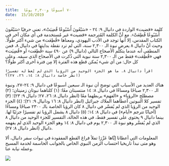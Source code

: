 ```yaml
---
title:  ٧٠ أسبوعًا و٢,٣٠٠ يومًا
date:  15/10/2019
---
```


كلمة «قضيت» الواردة في دانيال ٩: ٢٤ - «سَبْعُونَ أُسْبُوعًا قُضِيَتْ»، تعني حرفيًا ‹سَبْعُونَ أُسْبُوعًا قُطِعَتْ›. مع أنَّ الكلمة المُترجمة «قضيت» غير مُستخدمة في أي مكان آخر في الكتاب المقدس، إلا أنها توجد في الأدب اليهودي، ومعناها «قُطِعَت» من شيء أكثر طولًا. وحيث أنَّ دانيال ٨ يعرض نبوة الـ ٢,٣٠٠ سنة، التي لم ترد نقطة بدايتها في دانيال ٨، فمن المنطقي أنه عندما يتكلَّم الأصحاح التالي (دانيال ٩) عن ٤٩٠ سنة ‹قُطِعَت› أو «قُضِيَت» فهي «قُطِعَت» فقط من الـ ٢,٣٠٠ سنة نبوية التي ذُكرت في الأصحاح الذي سبقه. وعلى كل حال: من أي شيء يُمكن قطع هذه الفترة إلا مِن فترة أخرى أكثر طولًا؟

`اقرأ دانيال ٨. ما هو الجزء الوحيد من الرؤيا الذي لم يُعط له تفسيرًا (انظر خاصة دانيال ٨: ١٤، ٢٦، ٢٧)؟`

هناك العديد من الأسباب التي توضح أن نبوة الـ سبعين أسبوعًا في دانيال ٩: ٢٤-٢٧، ونبوة الـ ٢,٣٠٠ صباحًا ومساءًا في دانيال ٨: ١٤ منتسبتان معًا: (١) كلتاهما نبوتان زمنيتان؛ (٢) مصطلح «الرؤيا» و «الفهم» يربطهما معًا (انظر دانيال ٨: ٢٦، ٢٧؛ دانيال ٩: ٢٣)؛ (٣) تفسير كلا النبوتين أعطاهما الملاك جبرائيل (انظر دانيال ٨: ١٦ ودانيال ٩: ٢١)؛ (٤) الجزء الوحيد من الرؤيا الذي لم يُفسَّر في دانيال ٨ كان الرؤيا الخاصة بالـ ٢٣٠٠ صباحًا ومساءًا (أحيانًا تترجم «أيام») في دانيال ٨: ١٤؛ (٥) دانيال ٨ يشمل الرؤيا ثم تفسيرًا جزئيًا لها. بينما دانيال ٩ يحتوي على تفسير فقط، في هذه الحالة، التفسير للجزء الوحيد من دانيال ٨ الذي لم يُفسَّر وهو نبوة الـ ٢,٣٠٠ يوم في دانيال ٨: ١٤ وهو الجزء الوحيد الذي لم يفهمه دانيال (انظر دانيال ٨: ٢٧).

المعلومات التي أعطانا إيَّاها عَزْرَا تملأ فراغ القطع المفقودة في نبوات سفر دانيال، ألا وهو متى نبدأ تاريخيا احتساب الزمن النبوي الخاص بالجوانب الحاسمة لخدمة المسيح وعمله نيابة عنا.

![](https://sabbath-school-stage.adventech.io/api/v1/ar/quarterlies/2019-04/lessons/03/days/prophecy.png)